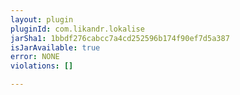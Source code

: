 ```yaml
---
layout: plugin
pluginId: com.likandr.lokalise
jarSha1: 1bbdf276cabcc7a4cd252596b174f90ef7d5a387
isJarAvailable: true
error: NONE
violations: []

---
```

